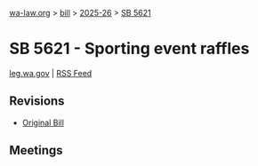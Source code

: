[wa-law.org](/) > [bill](/bill/) > [2025-26](/bill/2025-26/) > [SB 5621](/bill/2025-26/sb/5621/)

# SB 5621 - Sporting event raffles
[leg.wa.gov](https://app.leg.wa.gov/billsummary?BillNumber=5621&Year=2025&Initiative=false) | [RSS Feed](./rss.xml)

## Revisions
* [Original Bill](1/)

## Meetings